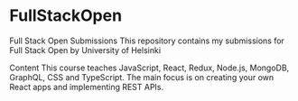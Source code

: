 # FullStackOpen
Full Stack Open Submissions
This repository contains my submissions for Full Stack Open by University of Helsinki

Content
This course teaches JavaScript, React, Redux, Node.js, MongoDB, GraphQL, CSS and TypeScript. The main focus is on creating your own React apps and implementing REST APIs.



